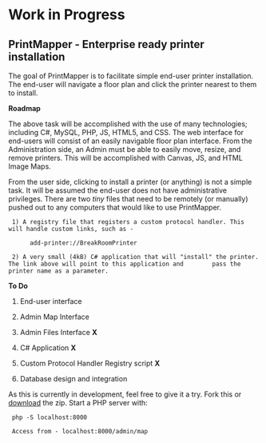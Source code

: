 Work in Progress
===

PrintMapper - Enterprise ready printer installation
-------------------------
The goal of PrintMapper is to facilitate simple end-user printer installation. The end-user will navigate a floor plan and click the printer nearest to them to install.

**Roadmap**

The above task will be accomplished with the use of many technologies; including C#, MySQL, PHP, JS, HTML5, and CSS. The web interface for end-users will consist of an easily navigable floor plan interface. From the Administration side, an Admin must be able to easily move, resize, and remove printers. This will be accomplished with Canvas, JS, and HTML Image Maps.

From the user side, clicking to install a printer (or anything) is not a simple task. It will be assumed the end-user does not have administrative privileges. There are two *tiny* files that need to be remotely (or manually) pushed out to any computers that would like to use PrintMapper.

     1) A registry file that registers a custom protocol handler. This will handle custom links, such as - 
          
          add-printer://BreakRoomPrinter
     
     2) A very small (4kB) C# application that will "install" the printer. The link above will point to this application and        pass the printer name as a parameter.

**To Do**

1) End-user interface

2) Admin Map Interface

3) Admin Files Interface **X**

4) C# Application **X**

5) Custom Protocol Handler Registry script **X**

6) Database design and integration

As this is currently in development, feel free to give it a try. Fork this or [download](https://github.com/adam-weber/PrintMapper/archive/master.zip) the zip. Start a PHP server with:

     php -S localhost:8000
     
     Access from - localhost:8000/admin/map

